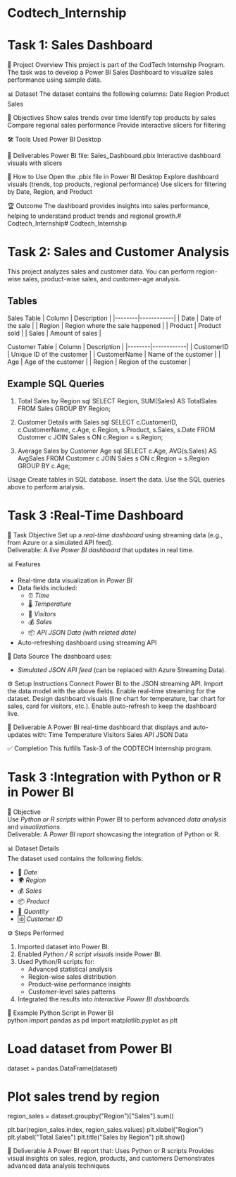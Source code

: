 # Codtech_Internship
# Task 1: Sales Dashboard
📌 Project Overview
This project is part of the CodTech Internship Program.
The task was to develop a Power BI Sales Dashboard to visualize sales performance using sample data.

📊 Dataset
The dataset contains the following columns:
Date
Region
Product
Sales

🎯 Objectives
Show sales trends over time
Identify top products by sales
Compare regional sales performance
Provide interactive slicers for filtering

🛠️ Tools Used
Power BI Desktop

📁 Deliverables
Power BI file: Sales_Dashboard.pbix
Interactive dashboard visuals with slicers

🚀 How to Use
Open the .pbix file in Power BI Desktop
Explore dashboard visuals (trends, top products, regional performance)
Use slicers for filtering by Date, Region, and Product

🏆 Outcome
The dashboard provides insights into sales performance, helping to understand product trends and regional growth.# Codtech_Internship# Codtech_Internship



# Task 2: Sales and Customer Analysis
This project analyzes sales and customer data. 
You can perform region-wise sales, product-wise sales, and customer-age analysis.

## Tables
 Sales Table
| Column | Description |
|--------|------------|
| Date   | Date of the sale |
| Region | Region where the sale happened |
| Product | Product sold |
| Sales  | Amount of sales |

Customer Table
| Column | Description |
|--------|------------|
| CustomerID | Unique ID of the customer |
| CustomerName | Name of the customer |
| Age | Age of the customer |
| Region | Region of the customer |

## Example SQL Queries
1. Total Sales by Region
sql
SELECT Region, SUM(Sales) AS TotalSales
FROM Sales
GROUP BY Region;

2. Customer Details with Sales
sql
SELECT c.CustomerID, c.CustomerName, c.Age, c.Region, s.Product, s.Sales, s.Date
FROM Customer c
JOIN Sales s ON c.Region = s.Region;

3. Average Sales by Customer Age
sql
SELECT c.Age, AVG(s.Sales) AS AvgSales
FROM Customer c
JOIN Sales s ON c.Region = s.Region
GROUP BY c.Age;

Usage
Create tables in SQL database.
Insert the data.
Use the SQL queries above to perform analysis.



#  Task 3 :Real-Time Dashboard
📌 Task Objective
Set up a *real-time dashboard* using streaming data (e.g., from Azure or a simulated API feed).  
Deliverable: A *live Power BI dashboard* that updates in real time.  
 
📊 Features
- Real-time data visualization in *Power BI*  
- Data fields included:
  - ⏰ *Time*  
  - 🌡️ *Temperature*  
  - 👥 *Visitors*  
  - 💰 *Sales*  
  - 📦 *API JSON Data (with related date)*  
- Auto-refreshing dashboard using streaming API  

🔗 Data Source
The dashboard uses:
- *Simulated JSON API feed* (can be replaced with Azure Streaming Data).  

⚙️ Setup Instructions
Connect Power BI to the JSON streaming API.
Import the data model with the above fields.
Enable real-time streaming for the dataset.
Design dashboard visuals (line chart for temperature, bar chart for sales, card for visitors, etc.).
Enable auto-refresh to keep the dashboard live.

📌 Deliverable
A Power BI real-time dashboard that displays and auto-updates with:
Time
Temperature
Visitors
Sales
API JSON Data

✅ Completion
This fulfills Task-3 of the CODTECH Internship program.


#  Task 3 :Integration with Python or R in Power BI  

 🎯 Objective  
Use *Python or R scripts* within Power BI to perform advanced *data analysis* and *visualizations*.  
Deliverable: A *Power BI report* showcasing the integration of Python or R.  

📊 Dataset Details  
The dataset used contains the following fields:  
- 📅 *Date*  
- 🌍 *Region*  
- 💰 *Sales*  
- 📦 *Product*  
- 🔢 *Quantity*  
- 🆔 *Customer ID*  

⚙️ Steps Performed  
1. Imported dataset into Power BI.  
2. Enabled *Python / R script visuals* inside Power BI.  
3. Used Python/R scripts for:  
   - Advanced statistical analysis  
   - Region-wise sales distribution  
   - Product-wise performance insights  
   - Customer-level sales patterns  
4. Integrated the results into *interactive Power BI dashboards*.  

 🔗 Example Python Script in Power BI  
python
import pandas as pd
import matplotlib.pyplot as plt

# Load dataset from Power BI
dataset = pandas.DataFrame(dataset)

# Plot sales trend by region
region_sales = dataset.groupby("Region")["Sales"].sum()

plt.bar(region_sales.index, region_sales.values)
plt.xlabel("Region")
plt.ylabel("Total Sales")
plt.title("Sales by Region")
plt.show()

📌 Deliverable
A Power BI report that:
Uses Python or R scripts
Provides visual insights on sales, region, products, and customers
Demonstrates advanced data analysis techniques






